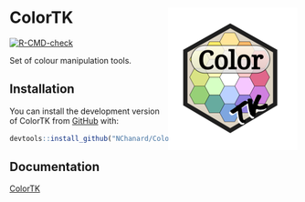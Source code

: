 
<!-- README.md is generated from README.Rmd. Please edit that file -->

# ColorTK <a href='https://nchanard.github.io/ColorTK/'><img src='man/figures/logo.png' align="right" /></a>

<!-- badges: start -->

[![R-CMD-check](https://github.com/NChanard/ColorTK/actions/workflows/R-CMD-check.yaml/badge.svg)](https://github.com/NChanard/ColorTK/actions/workflows/R-CMD-check.yaml)
<!-- badges: end -->

Set of colour manipulation tools.

## Installation

You can install the development version of ColorTK from
[GitHub](https://github.com/) with:

``` r
devtools::install_github("NChanard/ColorTK")
```

## Documentation

[ColorTK](https://nchanard.github.io/ColorTK/)
